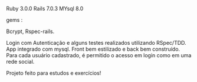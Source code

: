 Ruby 3.0.0
Rails 7.0.3
MYsql 8.0

gems :

Bcrypt,
Rspec-rails.

Login com Autenticação e alguns testes realizados utilizando RSpec/TDD.
App integrado com mysql. Front bem estilizado e back bem construído.
Para cada usuário cadastrado, é permitido o acesso em login como em uma rede social.

Projeto feito para estudos e exercícios!
